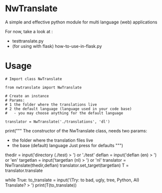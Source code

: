 # NwTranslate
A simple  and effective python module for multi language (web) applications

For now, take a look at :
- testtranslate.py
- (for using with flask) how-to-use-in-flask.py

# Usage

```
# Import class NwTranslate

from nwtranslate import NwTranslate

# Create an instance 
# Params: 
# 1 the folder where the translations live
# 2 the default language (language used in your code base)
#   - you may choose anything for the default language

translator = NwTranslate('./translations', 'dl')  
```



print("""
The constructor of the NwTranslate class, needs two params:
- the folder where the translation files live
- the base (default) language
Just press <enter> for defaults
""")


thedir    = input('directory  (./test) > ') or './test'
deflan    = input('deflan         (en) > ') or 'en'
targetlan = input('targetlan      (nl) > ') or 'nl'
translator = NwTranslate(thedir,deflan)
translator.set_target(targetlan)
T = translator.translate


while True:
    to_translate = input('(Try: to bad, ugly, tree, Python, AI) Translate? > ')
print(T(to_translate))


